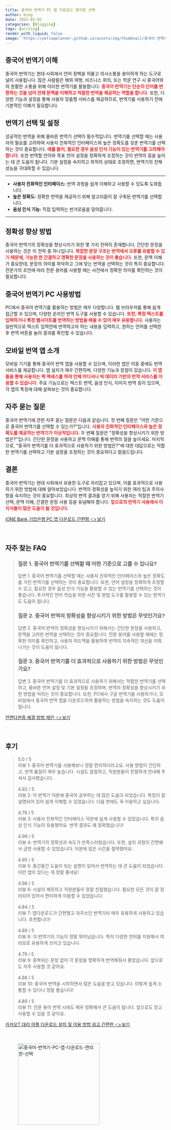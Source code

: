 ```yaml
---
title: 중국어 번역기 PC 앱 다운로드 편리한 선택
author: bing
date: 2025-02-02
categories: [Blogging]
tags: [writing]
render_with_liquid: false
image: 'https://yellowplanner.github.io/assets/img/thumbnail/중국어-번역기-PC-앱-다운로드-편리한-선택.webp'
---
```



<h2 id='중국어 번역기 이해'>중국어 번역기 이해</h2>

<p>중국어 번역기는 현대 사회에서 언어 장벽을 허물고 의사소통을 용이하게 하는 도구로 널리 사용됩니다. 많은 사람들은 해외 여행, 비즈니스 회의, 또는 학문 연구 시 중국어와의 원활한 소통을 위해 이러한 번역기를 활용합니다. <b><span style="color: #ee2323;">중국어 번역기는 단순히 단어를 변환하는 것을 넘어 전체 문맥을 이해하고 적절한 번역을 제공하는 역할을 합니다.</span></b> 또한, 다양한 기능과 설정을 통해 사용자 맞춤형 서비스를 제공하므로, 번역기를 사용하기 전에 기본적인 이해가 필요합니다.</p>

<h2 id='번역기 선택 및 설정'>번역기 선택 및 설정</h2>

<p>성공적인 번역을 위해 올바른 번역기 선택이 필수적입니다. 번역기를 선택할 때는 사용자의 필요를 고려하여 사용자 친화적인 인터페이스와 높은 정확도를 갖춘 번역기를 선택하는 것이 중요합니다. <b><span style="color: #ee2323;">예를 들어, 필요한 경우 음성 인식 기능이 있는 번역기를 고려해야 합니다.</span></b> 또한 번역할 언어와 목표 언어 설정을 정확하게 조정하는 것이 번역의 질을 높이는 데 큰 도움이 됩니다. 기본 설정을 숙지하고 최적의 상태로 조정하면, 번역기의 전체 성능을 극대화할 수 있습니다.</p>

<hr />

<ul>
    <li><b>사용자 친화적인 인터페이스:</b> 번역 과정을 쉽게 이해하고 사용할 수 있도록 도와줍니다.</li>
    <li><b>높은 정확도:</b> 정확한 번역을 제공하기 위해 알고리즘이 잘 구축된 번역기를 선택합니다.</li>
    <li><b>음성 인식 기능:</b> 직접 입력하는 번거로움을 덜어줍니다.</li>
</ul>

<hr />

<h2 id='정확성 향상 방법'>정확성 향상 방법</h2>

<p>중국어 번역기의 정확성을 향상시키기 위한 몇 가지 전략이 존재합니다. 간단한 문장을 사용하는 것은 이 전략 중 하나입니다. <b><span style="color: #ee2323;">복잡한 문장 구조는 번역에서 오류를 유발할 수 있기 때문에, 가능한 한 간결하고 명확한 문장을 사용하는 것이 좋습니다.</span></b> 또한, 문맥 이해가 중요한데, 문장의 의미를 파악하고 그에 맞는 번역을 선택하는 것이 특히 중요합니다. 전문가의 조언에 따라 전문 용어를 사용할 때는 사전에서 정확한 의미를 확인하는 것이 필요합니다.</p>

<h2 id='중국어 번역기 PC 사용방법'>중국어 번역기 PC 사용방법</h2>

<p>PC에서 중국어 번역기를 활용하는 방법은 매우 다양합니다. 웹 브라우저를 통해 쉽게 접근할 수 있으며, 다양한 온라인 번역 도구를 사용할 수 있습니다. <b><span style="color: #ee2323;">또한, 특정 텍스트를 입력하거나 특정 웹사이트를 번역하는 방법을 배울 수 있어 매우 유용합니다.</span></b> 사용자는 일반적으로 텍스트 입력란에 번역하고자 하는 내용을 입력하고, 원하는 언어를 선택한 후 번역 버튼을 눌러 결과를 확인할 수 있습니다.</p>

<h2 id='모바일 번역 앱 소개'>모바일 번역 앱 소개</h2>

<p>모바일 기기를 통해 중국어 번역 앱을 사용할 수 있으며, 이러한 앱은 이동 중에도 번역 서비스를 제공합니다. 앱 설치가 매우 간편하며, 다양한 기능과 장점이 있습니다. <b><span style="color: #ee2323;">이 앱들을 통해 사용자는 퀵 액세스를 하여 언제 어디서나 빅 데이터 기반의 번역 서비스를 이용할 수 있습니다.</span></b> 주요 기능으로는 텍스트 번역, 음성 인식, 이미지 번역 등이 있으며, 각 앱의 특징에 대해 살펴보는 것이 중요합니다.</p>

<h2 id='자주 묻는 질문'>자주 묻는 질문</h2>

<p>중국어 번역기에 관한 자주 묻는 질문은 다음과 같습니다. 첫 번째 질문은 "어떤 기준으로 중국어 번역기를 선택할 수 있는가?"입니다. <b><span style="color: #ee2323;">사용자 친화적인 인터페이스와 높은 정확도를 제공하는 번역기가 이상적입니다.</span></b> 두 번째 질문은 "정확성을 향상시키기 위한 방법은?"입니다. 간단한 문장을 사용하고 문맥 이해를 통해 번역의 질을 높이세요. 마지막으로, "중국어 번역기를 더 효과적으로 사용하기 위한 방법은?"에 대한 대답으로는 적합한 번역기를 선택하고 기본 설정을 조정하는 것이 중요하다고 말씀드립니다.</p>

<h2 id='결론'>결론</h2>

<p>중국어 번역기는 현대 사회에서 유용한 도구로 자리잡고 있으며, 이를 효과적으로 사용하기 위한 방법에 대해 알아보았습니다. 번역의 정확성을 높이기 위한 여러 팁과 주의사항을 숙지하는 것이 중요합니다. 최상의 번역 결과를 얻기 위해 사용자는 적절한 번역기 선택, 문맥 이해, 간결한 문장 사용 등을 유념해야 합니다. <b><span style="color: #ee2323;">앞으로의 번역기 사용에서 이 지식들이 많은 도움이 될 것입니다.</span></b></p>


<p><a class="click-button" title="iONE Bank 기업은행 PC 앱 다운로드 간편함" href="https://yellowplanner.github.io/posts/iONE-Bank-%EA%B8%B0%EC%97%85%EC%9D%80%ED%96%89-PC-%EC%95%B1-%EB%8B%A4%EC%9A%B4%EB%A1%9C%EB%93%9C-%EA%B0%84%ED%8E%B8%ED%95%A8/" rel="dofollow">iONE Bank 기업은행 PC 앱 다운로드 간편함 👈 보기</a></p><br>
<h2 id='자주_찾는_FAQ'>자주 찾는 FAQ</h2>
<div itemscope="" itemtype="https://schema.org/FAQPage"> 
<blockquote> 
<div itemscope="" itemprop="mainEntity" itemtype="https://schema.org/Question"> 
<h3 itemprop="name">질문 1. 중국어 번역기를 선택할 때 어떤 기준으로 고를 수 있나요?</h3> 
<div itemscope="" itemprop="acceptedAnswer" itemtype="https://schema.org/Answer"> 
<span itemprop="text"> 
<p>답변 1. 중국어 번역기를 선택할 때는 사용자 친화적인 인터페이스와 높은 정확도를 가진 번역기를 선택하는 것이 중요합니다. 또한, 언어 설정을 정확하게 조정할 수 있고, 필요한 경우 음성 인식 기능을 활용할 수 있는 번역기를 선택하는 것이 좋습니다. 추가적인 언어 학습을 위한 사전 및 문법 도구를 활용할 수 있는 번역기도 도움이 됩니다.</p> 
</span> 
</div> 
</div> 

<div itemscope="" itemprop="mainEntity" itemtype="https://schema.org/Question"> 
<h3 itemprop="name">질문 2. 중국어 번역의 정확성을 향상시키기 위한 방법은 무엇인가요?</h3> 
<div itemscope="" itemprop="acceptedAnswer" itemtype="https://schema.org/Answer"> 
<span itemprop="text"> 
<p>답변 2. 중국어 번역의 정확성을 향상시키기 위해서는 간단한 문장을 사용하고, 문맥을 고려한 번역을 선택하는 것이 중요합니다. 전문 용어를 사용할 때에는 정확한 의미를 확인하고, 사용자 피드백을 활용하여 번역의 지속적인 개선을 이뤄나가는 것이 도움이 됩니다.</p> 
</span> 
</div> 
</div> 

<div itemscope="" itemprop="mainEntity" itemtype="https://schema.org/Question"> 
<h3 itemprop="name">질문 3. 중국어 번역기를 더 효과적으로 사용하기 위한 방법은 무엇인가요?</h3> 
<div itemscope="" itemprop="acceptedAnswer" itemtype="https://schema.org/Answer"> 
<span itemprop="text"> 
<p>답변 3. 중국어 번역기를 더 효과적으로 사용하기 위해서는 적합한 번역기를 선택하고, 올바른 언어 설정 및 기본 설정을 조정하며, 번역의 정확성을 향상시키기 위한 방법을 익히는 것이 중요합니다. 또한, PC에서 구글 번역기를 사용하거나, 모바일에서 중국어 번역 앱을 다운로드하여 활용하는 방법을 숙지하는 것도 도움이 됩니다.</p> 
</span> 
</div> 
</div> 
</blockquote> 
</div>
<p><a class="click-button" title="안면다한증 해결 방법 제안" href="https://yellowplanner.github.io/posts/%EC%95%88%EB%A9%B4%EB%8B%A4%ED%95%9C%EC%A6%9D-%ED%95%B4%EA%B2%B0-%EB%B0%A9%EB%B2%95-%EC%A0%9C%EC%95%88/" rel="dofollow">안면다한증 해결 방법 제안 👈 보기</a></p><br>
<h2 id='후기'>후기</h2>
<div itemscope itemtype="https://schema.org/Product">
  <blockquote>
  <div itemprop="review" itemscope itemtype="https://schema.org/Review">
      <div itemprop="reviewRating" itemscope itemtype="https://schema.org/Rating"> <span itemprop="ratingValue">5.0</span> / <span itemprop="bestRating">5</span> </div>
      <span itemprop="reviewBody">리뷰 1: 중국어 번역기를 사용해보니 정말 편리하더라고요. 사용 방법이 간단하고, 번역 품질이 매우 높습니다. 시설도 깔끔하고, 직원분들이 친절하게 안내해 주셔서 감사했습니다.</span>
  </div>
  <br>
  <div itemprop="review" itemscope itemtype="https://schema.org/Review">
      <div itemprop="reviewRating" itemscope itemtype="https://schema.org/Rating"> <span itemprop="ratingValue">4.92</span> / <span itemprop="bestRating">5</span> </div>
      <span itemprop="reviewBody">리뷰 2: 이 번역기 덕분에 중국어 공부하는 데 많은 도움이 되었습니다. 특징이 잘 설명되어 있어 쉽게 이해할 수 있었습니다. 다음 번에도 꼭 이용하고 싶습니다.</span>
  </div>
  <br>
  <div itemprop="review" itemscope itemtype="https://schema.org/Review">
      <div itemprop="reviewRating" itemscope itemtype="https://schema.org/Rating"> <span itemprop="ratingValue">4.79</span> / <span itemprop="bestRating">5</span> </div>
      <span itemprop="reviewBody">리뷰 3: 사용자 친화적인 인터페이스 덕분에 쉽게 사용할 수 있었습니다. 특히 음성 인식 기능이 유용했어요. 번역 결과도 꽤 정확했습니다!</span>
  </div>
  <br>
  <div itemprop="review" itemscope itemtype="https://schema.org/Review">
      <div itemprop="reviewRating" itemscope itemtype="https://schema.org/Rating"> <span itemprop="ratingValue">4.96</span> / <span itemprop="bestRating">5</span> </div>
      <span itemprop="reviewBody">리뷰 4: 번역기의 정확성과 속도가 만족스러웠습니다. 또한, 설치 과정이 간편해서 금방 사용할 수 있었습니다. 덕분에 많은 시간을 절약했어요.</span>
  </div>
  <br>
  <div itemprop="review" itemscope itemtype="https://schema.org/Review">
      <div itemprop="reviewRating" itemscope itemtype="https://schema.org/Rating"> <span itemprop="ratingValue">4.95</span> / <span itemprop="bestRating">5</span> </div>
      <span itemprop="reviewBody">리뷰 5: 중간중간 도움이 되는 설명이 있어서 번역하는 데 큰 도움이 되었습니다. 이런 앱이 있다는 게 정말 좋네요!</span>
  </div>
  <br>
  <div itemprop="review" itemscope itemtype="https://schema.org/Review">
      <div itemprop="reviewRating" itemscope itemtype="https://schema.org/Rating"> <span itemprop="ratingValue">4.96</span> / <span itemprop="bestRating">5</span> </div>
      <span itemprop="reviewBody">리뷰 6: 시설이 깨끗하고 직원분들이 정말 친절했습니다. 필요한 모든 것이 잘 정리되어 있어서 편리하게 이용할 수 있었습니다.</span>
  </div>
  <br>
  <div itemprop="review" itemscope itemtype="https://schema.org/Review">
      <div itemprop="reviewRating" itemscope itemtype="https://schema.org/Rating"> <span itemprop="ratingValue">4.84</span> / <span itemprop="bestRating">5</span> </div>
      <span itemprop="reviewBody">리뷰 7: 앱다운로드가 간편했고 자주쓰던 번역기라 매우 유용하게 사용하고 있습니다. 추천합니다!</span>
  </div>
  <br>
  <div itemprop="review" itemscope itemtype="https://schema.org/Review">
      <div itemprop="reviewRating" itemscope itemtype="https://schema.org/Rating"> <span itemprop="ratingValue">4.89</span> / <span itemprop="bestRating">5</span> </div>
      <span itemprop="reviewBody">리뷰 8: 이 번역기의 기능이 정말 뛰어났습니다. 특히 다양한 언어를 지원해서 여러모로 유용하게 쓰이고 있습니다.</span>
  </div>
  <br>
  <div itemprop="review" itemscope itemtype="https://schema.org/Review">
      <div itemprop="reviewRating" itemscope itemtype="https://schema.org/Rating"> <span itemprop="ratingValue">4.79</span> / <span itemprop="bestRating">5</span> </div>
      <span itemprop="reviewBody">리뷰 9: 중복되는 문장 없이 각 문장을 명확하게 번역해줘서 좋았습니다. 앞으로도 자주 사용할 것 같아요.</span>
  </div>
  <br>
  <div itemprop="review" itemscope itemtype="https://schema.org/Review">
      <div itemprop="reviewRating" itemscope itemtype="https://schema.org/Rating"> <span itemprop="ratingValue">4.88</span> / <span itemprop="bestRating">5</span> </div>
      <span itemprop="reviewBody">리뷰 10: 중국어 번역을 시작하면서 많은 도움을 받고 있습니다. 이렇게 쉽게 소통할 수 있다니 정말 좋습니다!</span>
  </div>
  <br>
  <div itemprop="review" itemscope itemtype="https://schema.org/Review">
      <div itemprop="reviewRating" itemscope itemtype="https://schema.org/Rating"> <span itemprop="ratingValue">4.89</span> / <span itemprop="bestRating">5</span> </div>
      <span itemprop="reviewBody">리뷰 11: 전문 용어 번역 시에도 매우 정확해서 큰 도움이 됩니다. 앞으로도 믿고 사용할 수 있을 것 같아요.</span>
  </div>
  </blockquote>
</div>
<p><a class="click-button" title="카카오T 대리 어플 다운로드 설치 및 이용 방법 쉽고 간편한" href="https://yellowplanner.github.io/posts/%EC%B9%B4%EC%B9%B4%EC%98%A4T-%EB%8C%80%EB%A6%AC-%EC%96%B4%ED%94%8C-%EB%8B%A4%EC%9A%B4%EB%A1%9C%EB%93%9C-%EC%84%A4%EC%B9%98-%EB%B0%8F-%EC%9D%B4%EC%9A%A9-%EB%B0%A9%EB%B2%95-%EC%89%BD%EA%B3%A0-%EA%B0%84%ED%8E%B8%ED%95%9C/" rel="dofollow">카카오T 대리 어플 다운로드 설치 및 이용 방법 쉽고 간편한 👈 보기</a></p><br>
<figure class="image"><img src="https://yellowplanner.github.io/assets/img/thumbnail/중국어-번역기-PC-앱-다운로드-편리한-선택.webp" alt="중국어-번역기-PC-앱-다운로드-편리한-선택" width="256" height="256"></figure>